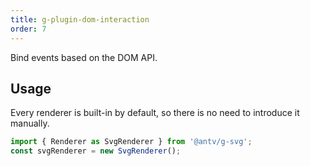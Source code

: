 ```yaml
---
title: g-plugin-dom-interaction
order: 7
---
```


Bind events based on the DOM API.

## Usage

Every renderer is built-in by default, so there is no need to introduce it manually.

```js
import { Renderer as SvgRenderer } from '@antv/g-svg';
const svgRenderer = new SvgRenderer();
```
